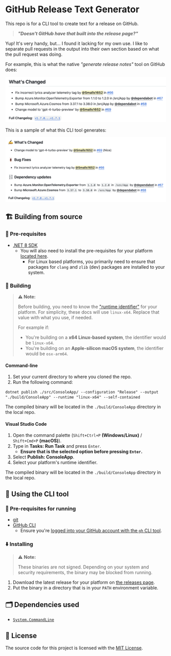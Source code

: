 # GitHub Release Text Generator

This repo is for a CLI tool to create text for a release on GitHub.

> **_"Doesn't GitHub have that built into the release page?"_**

Yup! It's very handy, but... I found it lacking for my own use. I like to separate pull requests in the output into their own section based on what the pull request was doing.

For example, this is what the native _"generate release notes"_ tool on GitHub does:

![Native "generate release notes" output on GitHub](.github/images/release-text_native.png)

This is a sample of what this CLI tool generates:

![Output of the 'gh-releasegen' CLI tool](.github/images/release-text_using-gh-releasegen.png)

## 🏗️ Building from source

### 🧰 Pre-requisites

- [.NET 8 SDK](https://dotnet.microsoft.com/en-us/download/dotnet/8.0)
    - You will also need to install the pre-requisites for your platform [located here](https://learn.microsoft.com/en-us/dotnet/core/deploying/native-aot/?tabs=net7%2Cwindows#prerequisites).
        - For Linux based platforms, you primarily need to ensure that packages for `clang` and `zlib` (dev) packages are installed to your system.

### 🧱 Building

> **⚠️ Note:**
> 
> Before building, you need to know the ["runtime identifier"](https://learn.microsoft.com/en-us/dotnet/core/rid-catalog#known-rids) for your platform. For simplicity, these docs will use `linux-x64`. Replace that value with what you use, if needed.
> 
> For example if:
> * You're building on a **x64 Linux-based system**, the identifier would be `linux-x64`.
> * You're building on an **Apple-silicon macOS system**, the identifier would be `osx-arm64`.

#### Command-line

1. Set your current directory to where you cloned the repo.
2. Run the following command:

```plain
dotnet publish ./src/ConsoleApp/ --configuration "Release" --output "./build/ConsoleApp" --runtime "linux-x64" --self-contained
```

The compiled binary will be located in the `./build/ConsoleApp` directory in the local repo.

#### Visual Studio Code

1. Open the command palette (`Shift+Ctrl+P` **(Windows/Linux)** / `Shift+Cmd+P` **(macOS)**).
2. Type in **Tasks: Run Task** and press `Enter`.
   * **Ensure that is the selected option before pressing `Enter`.**
3. Select **Publish: ConsoleApp**.
4. Select your platform's runtime identifier.

The compiled binary will be located in the `./build/ConsoleApp` directory in the local repo.

## 🏃 Using the CLI tool

### 🧰 Pre-requisites for running

- [git](https://git-scm.com)
- [GitHub CLI](https://cli.github.com)
    - Ensure you're [logged into your GitHub account with the `gh` CLI tool](https://cli.github.com/manual/gh_auth_login).

### ⬇️ Installing

> ⚠️ **Note:**
> 
> These binaries are not signed. Depending on your system and security requirements, the binary may be blocked from running.

1. Download the latest release for your platform on [the releases page](https://github.com/Smalls1652/GitHubReleaseGen/releases).
2. Put the binary in a directory that is in your `PATH` environment variable.

## 🗂️ Dependencies used

- [`System.CommandLine`](https://github.com/dotnet/command-line-api)

## 🤝 License

The source code for this project is licensed with the [MIT License](LICENSE).
